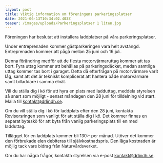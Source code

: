 ```yaml
---
layout: post
title: Viktig information om föreningens parkeringsplatser
date: 2021-06-13T10:34:02.403Z
teaser: /images/uploads/Parkeringsplatser 1 liten.jpg
---
```

Föreningen har beslutat att installera laddplatser på våra parkeringsplatser.

Under entreprenaden kommer gästparkeringen vara helt avstängd. Entreprenaden kommer att pågå mellan 25 juni och 16 juli. 

Denna förändring medför att de flesta motorvärmaruttag kommer att tas bort. Fyra uttag kommer att behållas på parkeringsdäcket, medan samtliga uttag kommer tas bort i garaget. Detta då efterfrågan på motorvärmare varit låg, samt att det är tekniskt komplicerat att hantera både motorvärmare samt billaddare i samma elnät.

Vill du ställa dig i kö för att hyra en plats med ladduttag, meddela styrelsen så snart som möjligt - senast måndagen den 28 juni för tilldelning vid start. 
Maila till [kontakt@drlindh.se](<mailto: kontakt@drlindh.se>).

Om du vill ställa dig i kö för laddplats efter den 28 juni, kontakta Revisorsringen som vanligt för att ställa dig i kö. Det kommer finnas en separat byteskö för att byta från vanlig parkeringsplats till en med ladduttag.

Tillägget för en laddplats kommer bli 130:- per månad. Utöver det kommer den förbrukade elen debiteras till självkostnadspris. Den låga kostnaden är möjlig tack vare bidrag från Naturvårdsverket.

Om du har några frågor, kontakta styrelsen via e-post [kontakt@drlindh.se](<mailto: kontakt@drlindh.se>).